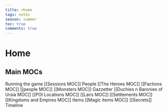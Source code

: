 ---title: +hometags: notesseason: summertoc: truecomments: true---
# Home
## Main MOCs
Running the game
	[[Sessions MOC]]
People
	[[The Heroes MOC]]
	[[Factions MOC]]
	[[people MOC]]
	[[Monsters MOC]]
Gazzetter
	[[Duchies n Baronies of Ursia MOC]]
	[[POI Locations MOC]]
	[[Lairs MOC]]
	[[Settlements MOC]]
	[[Kingdoms and Empires MOC]]
Items
	[[Magic items MOC]]
	[[Secrets]]
Timeline

